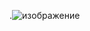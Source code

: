 .![изображение](https://github.com/dudorevov/nonamerepository/assets/137158557/ec7eb08b-25d4-418c-95b9-4b66b9633f7f)

